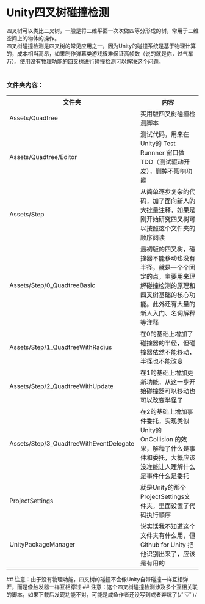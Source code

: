 # Unity四叉树碰撞检测</br>
四叉树可以类比二叉树，一般是将二维平面一次次做四等分形成的树，常用于二维空间上的物体的操作。</br>
四叉树碰撞检测是四叉树的常见应用之一，因为Unity的碰撞系统是基于物理计算的，成本相当高昂，如果制作弹幕类游戏很难保证高帧数（说的就是你，过气车万）。使用没有物理功能的四叉树进行碰撞检测可以解决这个问题。</br>
</br>
### 文件夹内容：
<table>
  <tr>
    <th>文件夹</th>
    <th>内容</th>
  </tr>
  <tr>
    <td>Assets/Quadtree</td>
    <td>实用版四叉树碰撞检测脚本</td>
  </tr>
  <tr>
    <td>Assets/Quadtree/Editor</td>
    <td>测试代码，用来在Unity的 Test Runnner 窗口做TDD（测试驱动开发），删掉不影响功能</td>
  </tr>
  <tr>
    <td>Assets/Step</td>
    <td>从简单逐步复杂的代码，加了面向新人的大批量注释，如果是刚开始研究四叉树可以按照这个文件夹的顺序阅读</td>
  </tr>
  <tr>
    <td>Assets/Step/0_QuadtreeBasic</td>
    <td>最初版的四叉树，碰撞器不能移动也没有半径，就是一个个固定的点，主要用来理解碰撞检测的原理和四叉树基础的核心功能。此外还有大量的新人入门、名词解释等注释</td>
  </tr>
  <tr>
    <td>Assets/Step/1_QuadtreeWithRadius</td>
    <td>在0的基础上增加了碰撞器的半径，但碰撞器依然不能移动，半径也不能改变</td>
  </tr>
  <tr>
    <td>Assets/Step/2_QuadtreeWithUpdate</td>
    <td>在1的基础上增加更新功能，从这一步开始碰撞器可以移动也可以改变半径了</td>
  </tr>
  <tr>
    <td>Assets/Step/3_QuadtreeWithEventDelegate</td>
    <td>在2的基础上增加事件委托，实现类似Unity的 OnCollision 的效果，解释了什么是事件和委托，大概应该没准能让人理解什么是事件什么是委托</td>
  </tr>
  <tr>
    <td>ProjectSettings</td>
    <td>就是Unity的那个ProjectSettings文件夹，里面设置了代码执行顺序</td>
  </tr>
  <tr>
    <td>UnityPackageManager</td>
    <td>说实话我不知道这个文件夹有什么用，但 Github for Unity 把他识别出来了，应该是有用的</td>
  </tr>
</table>
## 注意：由于没有物理功能，四叉树的碰撞不会像Unity自带碰撞一样互相弹开，而是像触发器一样互相穿过
## 注意：这个四叉树碰撞检测涉及多个互相关联的脚本，如果下载后发现功能不对，可能是咸鱼作者还没写到或者弃坑了(ﾉﾟ▽ﾟ)ﾉ

